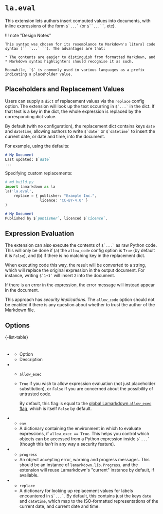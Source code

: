# `la.eval`

This extension lets authors insert computed values into documents, with inline expressions of the form `` $`...` `` (or ``` $``...`` ```, etc).

!!! note "Design Notes"

    This syntax was chosen for its resemblance to Markdown's literal code syntax (`` `...` ``). The advantages are that:

    * The contents are easier to distinguish from formatted Markdown, and
    * Markdown syntax highlighters should recognise it as such.

    Meanwhile, `$` is commonly used in various languages as a prefix indicating a placeholder value.


## Placeholders and Replacement Values

Users can supply a `dict` of replacement values via the `replace` config option. The extension will look up the text occurring in `` $`...` `` in the dict. If that text is a key in the dict, the whole expression is replaced by the corresponding dict value.

By default (with no configuration), the replacement dict contains keys `date` and `datetime`, allowing authors to write `` $`date` `` or `` $`datetime` `` to insert the current date, or date and time, into the document.

For example, using the defaults:
```markdown
# My Document    
Last updated: $`date`
...
```

Specifying custom replacements:
```python
# md_build.py
import lamarkdown as la
la('la.eval',
    replace = { publisher: "Example Inc.", 
                licence: "CC-BY-4.0" }
)
```
```markdown
# My Document
Published by $`publisher`, licenced $`licence`.
```

## Expression Evaluation

The extension can also execute the contents of `` $`...` `` as raw Python code. This will only be done if (a) the `allow_code` config option is `True` (by default it is `False`), and (b) if there is no matching key in the replacement dict.

When executing code this way, the result will be converted to a string, which will replace the original expression in the output document. For instance, writing `` $`1+1` `` will insert ``2`` into the document.

<!--Such expressions are evaluated within the (combined) scope of any build files. Authors can refer to anything imported or defined in `md_build.py`, or any of the other build files. Thus, if your build file contains `from x import y`, then an expression could be `` $`y()` `` (assuming `y` is callable).-->

If there is an error in the expression, the error message will instead appear in the document.

This approach has _security implications_. The `allow_code` option should not be enabled if there is any question about whether to trust the author of the Markdown file.


## Options

{-list-table}
* #
    - Option
    - Description

*   - `allow_exec`
    - `True` if you wish to allow expression evaluation (not just placeholder substitution), or `False` if you are concerned about the possibility of untrusted code.

        By default, this flag is equal to the [global Lamarkdown `allow_exec` flag](../core.md#allow_exec), which is itself `False` by default.

*   - `env`
    - A dictionary containing the environment in which to evaluate expressions, if `allow_exec == True`. This helps you control which objects can be accessed from a Python expression inside `` $`...` `` (though this _isn't_ in any way a security feature).

*   - `progress`
    - An object accepting error, warning and progress messages. This should be an instance of `lamarkdown.lib.Progress`, and the extension will reuse Lamarkdown's "current" instance by default, if available.

*   - `replace`
    - A dictionary for looking up replacement values for labels encountered in `` $`...` ``. By default, this contains just the keys `date` and `datetime`, which map to the ISO-formatted representations of the current date, and current date and time.


